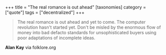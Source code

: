 +++
title = "The real romance is out ahead"
[taxonomies]
category = ["quote"]
tags = ["decentralized"]
+++
> The real romance is out ahead and yet to come. The computer revolution hasn't started yet. Don't be misled by the enormous flow of money into bad defacto standards for unsophisticated buyers using poor adaptations of incomplete ideas.

**Alan Kay** via folklore.org
